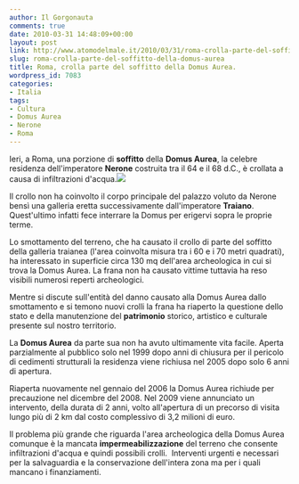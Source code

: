 ```yaml
---
author: Il Gorgonauta
comments: true
date: 2010-03-31 14:48:09+00:00
layout: post
link: http://www.atomodelmale.it/2010/03/31/roma-crolla-parte-del-soffitto-della-domus-aurea/
slug: roma-crolla-parte-del-soffitto-della-domus-aurea
title: Roma, crolla parte del soffitto della Domus Aurea.
wordpress_id: 7083
categories:
- Italia
tags:
- Cultura
- Domus Aurea
- Nerone
- Roma
---
```


Ieri, a Roma, una porzione di **soffitto** della **Domus Aurea**, la celebre residenza dell'imperatore **Nerone** costruita tra il 64 e il 68 d.C., è crollata a causa di infiltrazioni d'acqua.[![](http://www.atomodelmale.it/wp-content/uploads/2010/03/domus-aurea-300x225.jpg)](http://www.atomodelmale.it/wp-content/uploads/2010/03/domus-aurea.jpg)

Il crollo non ha coinvolto il corpo principale del palazzo voluto da Nerone bensì una galleria eretta successivamente dall'imperatore **Traiano**. Quest'ultimo infatti fece interrare la Domus per erigervi sopra le proprie terme.

Lo smottamento del terreno, che ha causato il crollo di parte del soffitto della galleria traianea (l'area coinvolta misura tra i 60 e i 70 metri quadrati), ha interessato in superficie circa 130 mq dell'area archeologica in cui si trova la Domus Aurea. La frana non ha causato vittime tuttavia ha reso visibili numerosi reperti archeologici.

Mentre si discute sull'entità del danno causato alla Domus Aurea dallo smottamento e si temono nuovi crolli la frana ha riaperto la questione dello stato e della manutenzione del **patrimonio** storico, artistico e culturale presente sul nostro territorio.

<!-- more -->


La **Domus Aurea** da parte sua non ha avuto ultimamente vita facile. Aperta parzialmente al pubblico solo nel 1999 dopo anni di chiusura per il pericolo di cedimenti strutturali la residenza viene richiusa nel 2005 dopo solo 6 anni di apertura.

Riaperta nuovamente nel gennaio del 2006 la Domus Aurea richiude per precauzione nel dicembre del 2008. Nel 2009 viene annunciato un intervento, della durata di 2 anni, volto all'apertura di un precorso di visita lungo più di 2 km dal costo complessivo di 3,2 milioni di euro.

Il problema più grande che riguarda l'area archeologica della Domus Aurea comunque è la mancata **impermeabilizzazione** del terreno che consente infiltrazioni d'acqua e quindi possibili crolli.  Interventi urgenti e necessari per la salvaguardia e la conservazione dell'intera zona ma per i quali mancano i finanziamenti.
